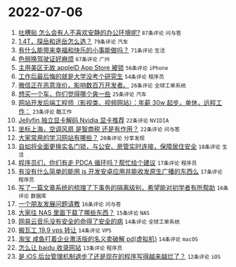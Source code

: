 # 2022-07-06

1. [吐槽贴 怎么会有人不喜欢安静的办公环境呢?](https://www.v2ex.com/t/864343) `87条评论` `问与答`
1. [1.4T，探岳和途岳怎么选？](https://www.v2ex.com/t/864353) `79条评论` `汽车`
1. [有什么能带来幸福和快乐的小事能做吗？](https://www.v2ex.com/t/864346) `71条评论` `生活`
1. [色弱换驾驶证好麻烦](https://www.v2ex.com/t/864335) `67条评论` `广州`
1. [主用美区无故 appleID App Store 被锁](https://www.v2ex.com/t/864387) `56条评论` `iPhone`
1. [工作后最后悔的就是大学没考个研究生](https://www.v2ex.com/t/864373) `54条评论` `程序员`
1. [微信正在恶意涨价，影响数百万开发者。](https://www.v2ex.com/t/864400) `26条评论` `全球工单系统`
1. [想买一个车，你们觉得哪个爽一些](https://www.v2ex.com/t/864360) `25条评论` `汽车`
1. [网站开发后端工程师（影视类、视频网站）：年薪 30w 起步，单休，远程工作：](https://www.v2ex.com/t/864374) `23条评论` `酷工作`
1. [Jellyfin 独立显卡解码 Nvidia 显卡推荐](https://www.v2ex.com/t/864370) `22条评论` `NVIDIA`
1. [坐标上海，空调风扇 是智商税 还是有作用？](https://www.v2ex.com/t/864355) `22条评论` `问与答`
1. [大家常用的学习网站有哪些？](https://www.v2ex.com/t/864378) `20条评论` `分享发现`
1. [自如将全面更换实名门锁，与公安、房管实时连接，保障居住安全](https://www.v2ex.com/t/864402) `18条评论` `生活`
1. [程序员们，你们有走 PDCA 循环吗？帮忙给个建议](https://www.v2ex.com/t/864371) `17条评论` `程序员`
1. [有没有什么简单的能用 js 开发安卓应用并能收发原生广播的东西么](https://www.v2ex.com/t/864336) `17条评论` `程序员`
1. [写了一篇文章系统的梳理了下事务的隔离级别，希望能对初学者有所帮助](https://www.v2ex.com/t/864377) `16条评论` `数据库`
1. [一个朋友发展问题请教](https://www.v2ex.com/t/864347) `16条评论` `问与答`
1. [大家往 NAS 里面下载了哪些东西？](https://www.v2ex.com/t/864413) `15条评论` `NAS`
1. [网易云音乐没有安全的命得了安全的病](https://www.v2ex.com/t/864401) `14条评论` `全球工单系统`
1. [搬瓦工 19.9 vps 转让](https://www.v2ex.com/t/864380) `14条评论` `VPS`
1. [淘宝 咸鱼打着企业激活版的名义卖破解 pd(虚拟机)](https://www.v2ex.com/t/864340) `14条评论` `macOS`
1. [怎么让 baidu 收录网站](https://www.v2ex.com/t/864352) `13条评论` `程序员`
1. [是 iOS 后台管理机制退步了还是现在的程序写得越来越烂了？](https://www.v2ex.com/t/864405) `12条评论` `iOS`
